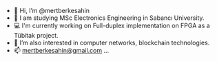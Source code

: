 - 👋 Hi, I’m @mertberkesahin
- 🏫 I am studying MSc Electronics Engineering in Sabancı University.
- 💻 I'm currently working on Full-duplex implementation on FPGA as a Tübitak project.
- 👀 I’m also interested in computer networks, blockchain technologies.
- 📫 mertberkesahin@gmail.com  ...

<!---
mertberkesahin/mertberkesahin is a ✨ special ✨ repository because its `README.md` (this file) appears on your GitHub profile.
You can click the Preview link to take a look at your changes.
--->
